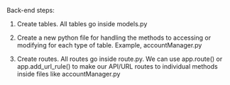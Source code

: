 
Back-end steps:

1) Create tables. All tables go inside models.py

2) Create a new python file for handling the methods to accessing or modifying
   for each type of table. Example, accountManager.py

3) Create routes. All routes go inside route.py.
   We can use app.route() or app.add_url_rule() to make our API/URL routes to
   individual methods inside files like accountManager.py
